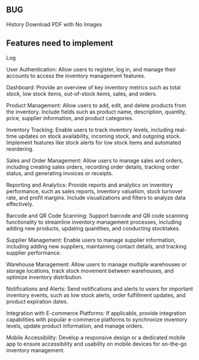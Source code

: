 ## BUG

History Download PDF with No Images

## Features need to implement

Log

User Authentication: Allow users to register, log in, and manage their accounts to access the inventory management features.

Dashboard: Provide an overview of key inventory metrics such as total stock, low stock items, out-of-stock items, sales, and orders.

Product Management: Allow users to add, edit, and delete products from the inventory. Include fields such as product name, description, quantity, price, supplier information, and product categories.

Inventory Tracking: Enable users to track inventory levels, including real-time updates on stock availability, incoming stock, and outgoing stock. Implement features like stock alerts for low stock items and automated reordering.

Sales and Order Management: Allow users to manage sales and orders, including creating sales orders, recording order details, tracking order status, and generating invoices or receipts.

Reporting and Analytics: Provide reports and analytics on inventory performance, such as sales reports, inventory valuation, stock turnover rate, and profit margins. Include visualizations and filters to analyze data effectively.

Barcode and QR Code Scanning: Support barcode and QR code scanning functionality to streamline inventory management processes, including adding new products, updating quantities, and conducting stocktakes.

Supplier Management: Enable users to manage supplier information, including adding new suppliers, maintaining contact details, and tracking supplier performance.

Warehouse Management: Allow users to manage multiple warehouses or storage locations, track stock movement between warehouses, and optimize inventory distribution.

Notifications and Alerts: Send notifications and alerts to users for important inventory events, such as low stock alerts, order fulfillment updates, and product expiration dates.

Integration with E-commerce Platforms: If applicable, provide integration capabilities with popular e-commerce platforms to synchronize inventory levels, update product information, and manage orders.

Mobile Accessibility: Develop a responsive design or a dedicated mobile app to ensure accessibility and usability on mobile devices for on-the-go inventory management.
